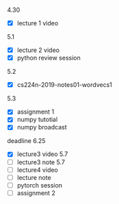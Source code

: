 4.30
- [x]  lecture 1 video

5.1
- [x] lecture 2 video
- [x] python review session

5.2
- [x] cs224n-2019-notes01-wordvecs1

5.3
- [x] assignment 1
- [x] numpy tutotial
- [x] numpy broadcast

deadline 6.25
- [x] lecture3 video 5.7
- [ ] lecture3 note 5.7
- [ ] lecture4 video
- [ ] lecture note
- [ ] pytorch session
- [ ] assignment 2
